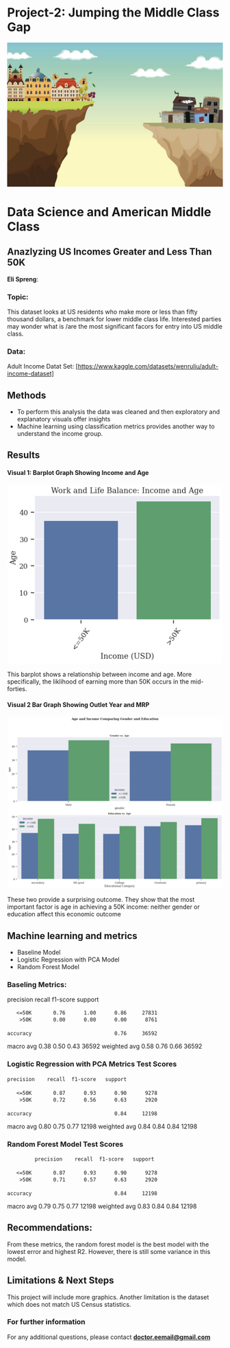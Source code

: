 # Project-2: Jumping the Middle Class Gap
![alt text](https://github.com/Elispreng/Project-2/blob/main/US%20Income.jpg)

# Data Science and American Middle Class
## Anazlyzing US Incomes Greater and Less Than 50K

**Eli Spreng**: 

### Topic:

This dataset looks at US residents who make more or less than fifty thousand dollars, a benchmark for lower middle class life. Interested parties may wonder what is
/are the most significant facors for entry into US middle class. 

### Data:
Adult Income Datat Set: [https://www.kaggle.com/datasets/wenruliu/adult-income-dataset]


## Methods
- To perform this analysis the data was cleaned and then exploratory and explanatory visuals offer insights
- Machine learning using classification metrics provides another way to understand the income group. 

## Results

#### Visual 1: Barplot Graph Showing Income and Age
![alt text](https://github.com/Elispreng/Project-2/blob/main/Income%20and%20Age.png)

This barplot shows a relationship between income and age. More specifically, the liklihood of earning more than 50K occurs in the mid-forties. 

#### Visual 2 Bar  Graph Showing Outlet Year and MRP

![alt text](https://github.com/Elispreng/Project-2/blob/main/Income_Education%20and%20Gender.png)


These two provide a surprising outcome. They show that the most important factor is age in achieving a 50K income: neither gender or education affect this economic
outcome

## Machine learning and metrics
- Baseline Model
- Logistic Regression with PCA Model
- Random Forest Model

### Baseling Metrics:
 precision    recall  f1-score   support

       <=50K       0.76      1.00      0.86     27831
        >50K       0.00      0.00      0.00      8761

    accuracy                           0.76     36592
   macro avg       0.38      0.50      0.43     36592
weighted avg       0.58      0.76      0.66     36592


### Logistic Regression with PCA Metrics Test Scores
    precision    recall  f1-score   support

       <=50K       0.87      0.93      0.90      9278
        >50K       0.72      0.56      0.63      2920

    accuracy                           0.84     12198
   macro avg       0.80      0.75      0.77     12198
weighted avg       0.84      0.84      0.84     12198


### Random Forest Model Test Scores
             precision    recall  f1-score   support

       <=50K       0.87      0.93      0.90      9278
        >50K       0.71      0.57      0.63      2920

    accuracy                           0.84     12198
   macro avg       0.79      0.75      0.77     12198
weighted avg       0.83      0.84      0.84     12198

## Recommendations:

From these metrics, the random forest model is the best model with the lowest error and highest R2. However, there is still some variance in this model. 

## Limitations & Next Steps

This project will include more graphics. Another limitation is the dataset which does not match US Census statistics. 

### For further information


For any additional questions, please contact **doctor.eemail@gmail.com**
